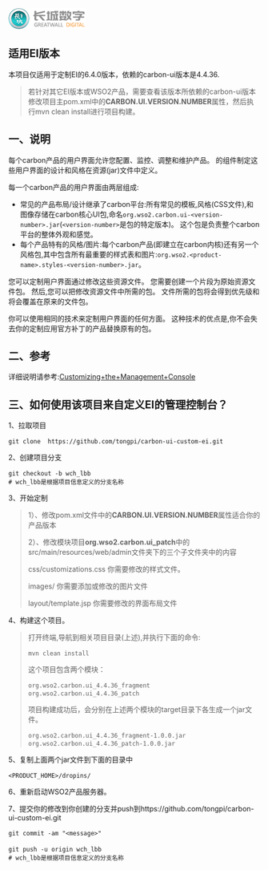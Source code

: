 ![长城数字](assets/gdslogo-dark.png)

## 适用EI版本

本项目仅适用于定制EI的6.4.0版本，依赖的carbon-ui版本是4.4.36.

> 若针对其它EI版本或WSO2产品，需要查看该版本所依赖的carbon-ui版本修改项目主pom.xml中的**CARBON.UI.VERSION.NUMBER**属性，然后执行mvn clean install进行项目构建。

## 一、说明

每个carbon产品的用户界面允许您配置、监控、调整和维护产品。 的组件制定这些用户界面的设计和风格在资源(jar)文件中定义。

每一个carbon产品的用户界面由两层组成:

- 常见的产品布局/设计继承了carbon平台:所有常见的模板,风格(CSS文件),和图像存储在carbon核心UI包,命名`org.wso2.carbon.ui-<version-number>.jar`(`<version-number>`是包的特定版本)。 这个包是负责整个carbon平台的整体外观和感觉。
- 每个产品特有的风格/图片:每个carbon产品(即建立在carbon内核)还有另一个风格包,其中包含所有最重要的样式表和图片:`org.wso2.<product-name>.styles-<version-number>.jar`。

您可以定制用户界面通过修改这些资源文件。 您需要创建一个片段为原始资源文件包。 然后,您可以把修改资源文件中所需的包。 文件所需的包将会得到优先级和将会覆盖在原来的文件包。

你可以使用相同的技术来定制用户界面的任何方面。 这种技术的优点是,你不会失去你的定制应用官方补丁的产品替换原有的包。

## 二、参考

详细说明请参考:[Customizing+the+Management+Console](https://docs.wso2.com/display/ADMIN44x/Customizing+the+Management+Console)

## 三、如何使用该项目来自定义EI的管理控制台？

1、拉取项目

```
git clone  https://github.com/tongpi/carbon-ui-custom-ei.git
```

2、创建项目分支

```shell
git checkout -b wch_lbb
# wch_lbb是根据项目信息定义的分支名称
```

3、开始定制

> 1）、修改pom.xml文件中的**CARBON.UI.VERSION.NUMBER**属性适合你的产品版本
>
> 2）、修改模块项目**org.wso2.carbon.ui_patch**中的src/main/resources/web/admin文件夹下的三个子文件夹中的内容
>
> css/customizations.css   你需要修改的样式文件。
>
> images/   你需要添加或修改的图片文件
>
> layout/template.jsp   你需要修改的界面布局文件



4、构建这个项目。

> 打开终端,导航到相关项目目录(上述),并执行下面的命令:
>
> ```
> mvn clean install
> ```
>
> 这个项目包含两个模块：
>
> ```
> org.wso2.carbon.ui_4.4.36_fragment
> org.wso2.carbon.ui_4.4.36_patch
> ```
>
> 项目构建成功后，会分别在上述两个模块的target目录下各生成一个jar文件。
>
> ```
> org.wso2.carbon.ui_4.4.36_fragment-1.0.0.jar
> org.wso2.carbon.ui_4.4.36_patch-1.0.0.jar
> ```

5、复制上面两个jar文件到下面的目录中

```
<PRODUCT_HOME>/dropins/
```

6、重新启动WSO2产品服务器。

7、提交你的修改到你创建的分支并push到https://github.com/tongpi/carbon-ui-custom-ei.git

```shell
git commit -am "<message>"

git push -u origin wch_lbb
# wch_lbb是根据项目信息定义的分支名称
```


